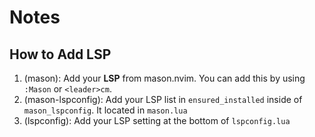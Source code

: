 # Notes

## How to Add LSP

1. (mason): Add your **LSP** from mason.nvim. You can add this by using `:Mason` or `<leader>cm`.
2. (mason-lspconfig): Add your LSP list in `ensured_installed` inside of `mason_lspconfig`. It located in `mason.lua`
3. (lspconfig): Add your LSP setting at the bottom of `lspconfig.lua`
